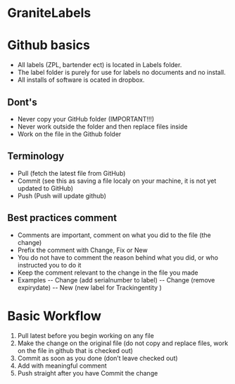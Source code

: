 # GraniteLabels

# Github basics

- All labels (ZPL, bartender ect) is located in Labels folder.
- The label folder is purely for use for labels no documents and no install.
- All installs of software is ocated in dropbox.


## Dont's
- Never copy your GitHub folder (IMPORTANT!!!)
- Never work outside the folder and then replace files inside
- Work on the file in the Github folder 


## Terminology
- Pull (fetch the latest file from GitHub)
- Commit (see this as saving a file localy on your machine, it is not yet updated to GitHub)
- Push (Push will update github)

## Best practices comment
- Comments are important, comment on what you did to the file (the change)
- Prefix the comment with Change, Fix or New
- You do not have to comment the reason behind what you did, or who instructed you to do it
- Keep the comment relevant to the change in the file you made
- Examples
-- Change (add serialnumber to label)
-- Change (remove expirydate)
-- New (new label for Trackingentity )

# Basic Workflow

1. Pull latest before you begin working on any file
2. Make the change on the original file (do not copy and replace files, work on the file in github that is checked out)
3. Commit as soon as you done (don’t leave checked out)
4. Add with meaningful comment 
5. Push straight after you have Commit the change
